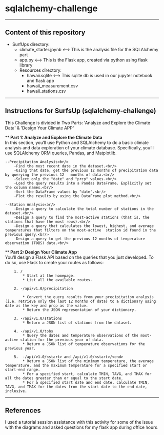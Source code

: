 # sqlalchemy-challenge
---------------------------------
Content of this repository
---------------------------------
 - SurfUps directory:<br/>
    - climate_starter.jpynb <--> This is the analysis file for the SQLAlchemy part
    - app.py <--> This is the Flask app, created via python using flask library
    - Resources directory:
        - hawaii.sqlite <--> This sqlite db is used in our jupyter notebook and flask app
        - hawaii_measurement.csv
        - hawaii_stations.csv

-------------------------------------------------
Instructions for SurfsUp (sqlalchemy-challenge)
-------------------------------------------------
This Challenge is divided in Two Parts: 'Analyze and Explore the Climate Data' & 'Design Your Climate APP'<br/>

**<b> Part 1: Analyze and Explore the Climate Data </b><br/>
    In this section, you’ll use Python and SQLAlchemy to do a basic climate analysis and data exploration of your climate database. Specifically, you’ll use SQLAlchemy ORM queries, Pandas, and Matplotlib.<br/>

    --Precipitation Analysis<br/>
        -Find the most recent date in the dataset.<br/>
        -Using that date, get the previous 12 months of precipitation data by querying the previous 12   months of data.<br/>
        -Select only the "date" and "prcp" values.<br/>
        -Load the query results into a Pandas DataFrame. Explicitly set the column names.<br/>
        -Sort the DataFrame values by "date".<br/>
        -Plot the results by using the DataFrame plot method.<br/>

    --Station Analysis<br/>
        -Design a query to calculate the total number of stations in the dataset.<br/>
        -Design a query to find the most-active stations (that is, the stations that have the most rows).<br/>
        -Design a query that calculates the lowest, highest, and average temperatures that filters on the most-active  station id found in the previous query.<br/>
        -Design a query to get the previous 12 months of temperature observation (TOBS) data.<br/>

**<b> Part 2: Design Your Climate App </b><br/>
    You’ll design a Flask API based on the queries that you just developed. To do so, use Flask to create your routes as follows:
        
        1. /
            * Start at the homepage.
            * List all the available routes.

        2. -/api/v1.0/precipitation

            * Convert the query results from your precipitation analysis (i.e. retrieve only the last 12 months of data) to a dictionary using date as the key and prcp as the value.
            * Return the JSON representation of your dictionary.

        3. -/api/v1.0/stations
            * Return a JSON list of stations from the dataset.

        4. -/api/v1.0/tobs
            * Query the dates and temperature observations of the most-active station for the previous year of data.
            * Return a JSON list of temperature observations for the previous year.

        5.  -/api/v1.0/<start> and /api/v1.0/<start>/<end>
            * Return a JSON list of the minimum temperature, the average temperature, and the maximum temperature for a specified start or start-end range.
            * For a specified start, calculate TMIN, TAVG, and TMAX for all the dates greater than or equal to the start date.
            * For a specified start date and end date, calculate TMIN, TAVG, and TMAX for the dates from the start date to the end date, inclusive.

----------------------------------------
References
----------------------------------------
I used a tutorial session assistance with this activity for some of the issue with the diagrams and asked questions for my flask app during office hours.